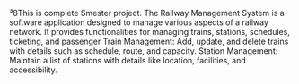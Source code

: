 ³8This is complete Smester project.
The Railway Management System is a software application designed to manage various aspects of a railway network. It provides functionalities for managing trains, stations, schedules, ticketing, and passenger 
Train Management: Add, update, and delete trains with details such as schedule, route, and capacity.
Station Management: Maintain a list of stations with details like location, facilities, and accessibility.


